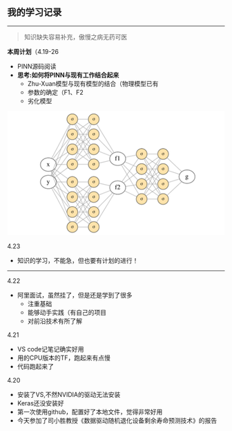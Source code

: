 ## 我的学习记录
******************
> 知识缺失容易补充，傲慢之病无药可医

**本周计划**（4.19-26
- PINN源码阅读
- **思考:如何将PINN与现有工作结合起来**
    - Zhu-Xuan模型与现有模型的结合（物理模型已有
    - 参数的确定（F1、F2
    - 劣化模型
    
![](Picture\F1_F2NN.png)

4.23

 - 知识的学习，不能急，但也要有计划的进行！ 

******************
4.22

 - 阿里面试，虽然挂了，但是还是学到了很多
     - 注重基础
     - 能够动手实践（有自己的项目
     - 对前沿技术有所了解


4.21

 - VS code记笔记确实好用
 - 用的CPU版本的TF，跑起来有点慢
 - 代码跑起来了


4.20

 - 安装了VS,不然NVIDIA的驱动无法安装
 - Keras还没安装好
 - 第一次使用github，配置好了本地文件，觉得非常好用
 - 今天参加了司小胜教授《数据驱动随机退化设备剩余寿命预测技术》的报告